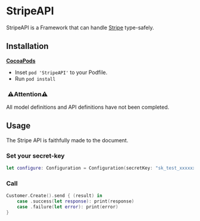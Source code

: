 # StripeAPI

StripeAPI is a Framework that can handle [Stripe](https://stripe.com/docs/api) type-safely.

## Installation

__[CocoaPods](https://github.com/cocoapods/cocoapods)__

- Inset `pod 'StripeAPI'` to your Podfile.
- Run `pod install`

###  ⚠️Attention⚠️
All model definitions and API definitions have not been completed.

## Usage
The Stripe API is faithfully made to the document.

### Set your secret-key
``` swift
let configure: Configuration = Configuration(secretKey: "sk_test_xxxxxxxx")
```

### Call
``` swift
Customer.Create().send { (result) in
    case .success(let response): print(response)
    case .failure(let error): print(error)
}
``` 
